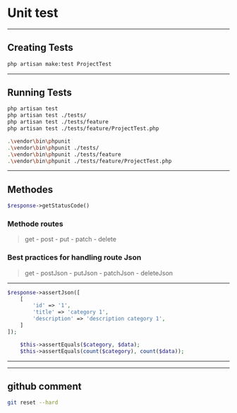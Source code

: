 # Unit test
___
## Creating Tests
```bash
php artisan make:test ProjectTest
```
___
## Running Tests
```bash
php artisan test
php artisan test ./tests/
php artisan test ./tests/feature
php artisan test ./tests/feature/ProjectTest.php
```
```bash
.\vendor\bin\phpunit
.\vendor\bin\phpunit ./tests/
.\vendor\bin\phpunit ./tests/feature
.\vendor\bin\phpunit ./tests/feature/ProjectTest.php
```
___
## Methodes

```php
$response->getStatusCode()
```
### Methode routes
> get - post - put - patch - delete 
### Best practices for handling route Json
> get - postJson - putJson - patchJson - deleteJson 

___

```php 
$response->assertJson([
    [
        'id' => '1',
        'title' => 'category 1',
        'description' => 'description category 1',
    ]
]);
```

```php
    $this->assertEquals($category, $data);
    $this->assertEquals(count($category), count($data));

```
___

___
## github comment 

```bash
git reset --hard
```
